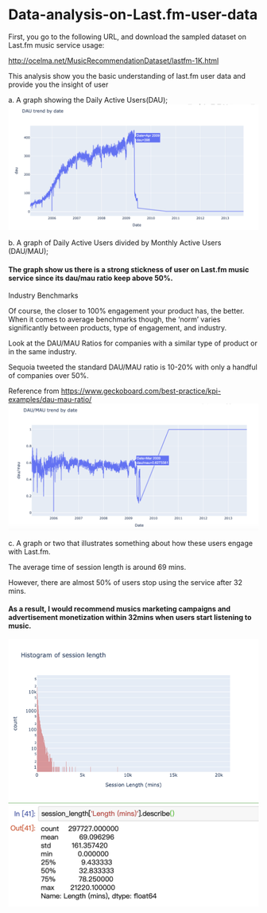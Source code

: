 # Data-analysis-on-Last.fm-user-data

First, you go to the following URL, and download the sampled dataset on Last.fm music service usage:

http://ocelma.net/MusicRecommendationDataset/lastfm-1K.html

This analysis show you the basic understanding of last.fm user data and provide you the insight of user

a. A graph showing the Daily Active Users(DAU);
![image](https://github.com/jazzsun000/Data-analysis-on-Last.fm-user-data/blob/master/data%20visualization/DAU%20trend%20by%20date.png)


b. A graph of Daily Active Users divided by Monthly Active Users (DAU/MAU);

#### The graph show us there is a strong stickness of user on Last.fm music service since its dau/mau ratio keep above 50%.

Industry Benchmarks

Of course, the closer to 100% engagement your product has, the better. When it comes to average benchmarks though, the ‘norm’ varies significantly between  products, type of engagement, and industry. 

Look at the DAU/MAU Ratios for companies with a similar type of product or in the same industry.

Sequoia tweeted the standard DAU/MAU ratio is 10-20% with only a handful of companies over 50%.

Reference from https://www.geckoboard.com/best-practice/kpi-examples/dau-mau-ratio/
![DAU/MAU](https://github.com/jazzsun000/Data-analysis-on-Last.fm-user-data/blob/master/data%20visualization/DAU:MAU%20trend%20by%20date.png)


c. A graph or two that illustrates something about how these users engage with Last.fm.

The average time of session length is around 69 mins.

However, there are almost 50% of users stop using the service after 32 mins. 

#### As a result, I would recommend musics marketing campaigns and advertisement monetization within 32mins when users start listening to music.

![Histogram of session length](https://github.com/jazzsun000/Data-analysis-on-Last.fm-user-data/blob/master/data%20visualization/Histogram%20of%20session%20length.png)
![Descriptive statistic of session length](https://github.com/jazzsun000/Data-analysis-on-Last.fm-user-data/blob/master/data%20visualization/Descriptive%20statistic%20of%20session%20length.png)

